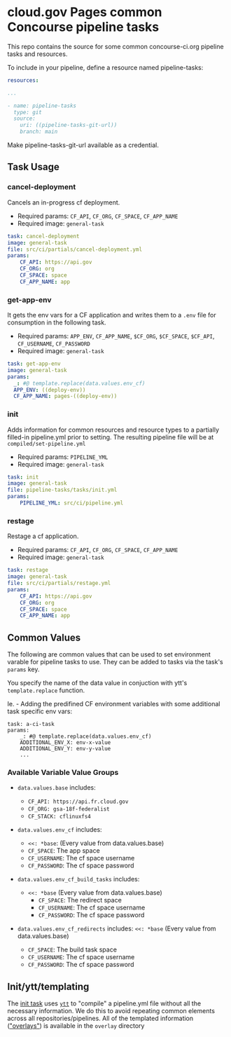 # cloud.gov Pages common Concourse pipeline tasks
This repo contains the source for some common concourse-ci.org pipeline tasks and resources.

To include in your pipeline, define a resource named pipeline-tasks:

```yml
resources:

...

- name: pipeline-tasks
  type: git
  source:
    uri: ((pipeline-tasks-git-url))
    branch: main
```

Make pipeline-tasks-git-url available as a credential.

## Task Usage

### cancel-deployment

Cancels an in-progress cf deployment.
- Required params: `CF_API`, `CF_ORG`, `CF_SPACE`, `CF_APP_NAME`
- Required image: `general-task`

```yml
task: cancel-deployment
image: general-task
file: src/ci/partials/cancel-deployment.yml
params:
    CF_API: https://api.gov
    CF_ORG: org
    CF_SPACE: space
    CF_APP_NAME: app
```

### get-app-env

It gets the env vars for a CF application and writes them to a `.env` file for consumption in the following task.

- Required params: `APP_ENV`, `CF_APP_NAME`, `$CF_ORG`, `$CF_SPACE`, `$CF_API`, `CF_USERNAME`, `CF_PASSWORD`
- Required image: `general-task`

```yml
task: get-app-env
image: general-task
params:
  _: #@ template.replace(data.values.env_cf)
  APP_ENV: ((deploy-env))
  CF_APP_NAME: pages-((deploy-env))
```

### init

Adds information for common resources and resource types to a partially filled-in pipeline.yml prior to setting. The resulting pipeline file will be at `compiled/set-pipeline.yml`
- Required params: `PIPELINE_YML`
- Required image: `general-task`

```yml
task: init
image: general-task
file: pipeline-tasks/tasks/init.yml
params:
    PIPELINE_YML: src/ci/pipeline.yml
```

### restage

Restage a cf application.
- Required params: `CF_API`, `CF_ORG`, `CF_SPACE`, `CF_APP_NAME`
- Required image: `general-task`

```yml
task: restage
image: general-task
file: src/ci/partials/restage.yml
params:
    CF_API: https://api.gov
    CF_ORG: org
    CF_SPACE: space
    CF_APP_NAME: app
```

## Common Values

The following are common values that can be used to set environment varable for pipeline tasks to use. They can be added to tasks via the task's `params` key.

You specify the name of the data value in conjuction with ytt's `template.replace` function.

Ie. - Adding the predifined CF environment variables with some additional task specific env vars:

```ytt
task: a-ci-task
params:
    _: #@ template.replace(data.values.env_cf)
    ADDITIONAL_ENV_X: env-x-value
    ADDITIONAL_ENV_Y: env-y-value
    ...
```

### Available Variable Value Groups

- `data.values.base` includes:

  - `CF_API: https://api.fr.cloud.gov`
  - `CF_ORG: gsa-18f-federalist`
  - `CF_STACK: cflinuxfs4`

- `data.values.env_cf` includes:

  - `<<: *base`: (Every value from data.values.base)
  - `CF_SPACE`: The app space
  - `CF_USERNAME`: The cf space username
  - `CF_PASSWORD`: The cf space password

- `data.values.env_cf_build_tasks` includes:

  - `<<: *base` (Every value from data.values.base)
    - `CF_SPACE`: The redirect space
    - `CF_USERNAME`: The cf space username
    - `CF_PASSWORD`: The cf space password

- `data.values.env_cf_redirects` includes:
  `<<: *base` (Every value from data.values.base)
  - `CF_SPACE`: The build task space
  - `CF_USERNAME`: The cf space username
  - `CF_PASSWORD`: The cf space password

## Init/ytt/templating

The [init task](#init) uses [`ytt`](https://carvel.dev/ytt/) to "compile" a pipeline.yml file without all the necessary information. We do this to avoid repeating common elements across all repositories/pipelines. All of the templated information (["overlays"](https://carvel.dev/ytt/docs/v0.49.x/ytt-overlays/)) is available in the `overlay` directory
